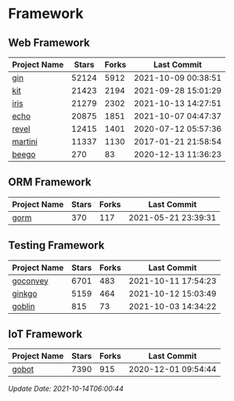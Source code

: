# Framework

## Web Framework
| Project Name | Stars | Forks | Last Commit |
| ------------ | ----- | ----- | ----------- |
| [gin](https://github.com/gin-gonic/gin) | 52124 | 5912 | 2021-10-09 00:38:51 |
| [kit](https://github.com/go-kit/kit) | 21423 | 2194 | 2021-09-28 15:01:29 |
| [iris](https://github.com/kataras/iris) | 21279 | 2302 | 2021-10-13 14:27:51 |
| [echo](https://github.com/labstack/echo) | 20875 | 1851 | 2021-10-07 04:47:37 |
| [revel](https://github.com/revel/revel) | 12415 | 1401 | 2020-07-12 05:57:36 |
| [martini](https://github.com/go-martini/martini) | 11337 | 1130 | 2017-01-21 21:58:54 |
| [beego](https://github.com/astaxie/beego) | 270 | 83 | 2020-12-13 11:36:23 |

## ORM Framework
| Project Name | Stars | Forks | Last Commit |
| ------------ | ----- | ----- | ----------- |
| [gorm](https://github.com/jinzhu/gorm) | 370 | 117 | 2021-05-21 23:39:31 |

## Testing Framework
| Project Name | Stars | Forks | Last Commit |
| ------------ | ----- | ----- | ----------- |
| [goconvey](https://github.com/smartystreets/goconvey) | 6701 | 483 | 2021-10-11 17:54:23 |
| [ginkgo](https://github.com/onsi/ginkgo) | 5159 | 464 | 2021-10-12 15:03:49 |
| [goblin](https://github.com/franela/goblin) | 815 | 73 | 2021-10-03 14:34:22 |

## IoT Framework
| Project Name | Stars | Forks | Last Commit |
| ------------ | ----- | ----- | ----------- |
| [gobot](https://github.com/hybridgroup/gobot) | 7390 | 915 | 2020-12-01 09:54:44 |

*Update Date: 2021-10-14T06:00:44*
